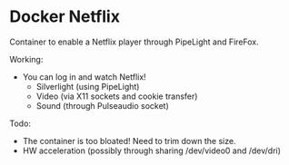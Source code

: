 # Docker Netflix #

Container to enable a Netflix player through PipeLight and FireFox.

Working:
* You can log in and watch Netflix!
  * Silverlight (using PipeLight)
  * Video (via X11 sockets and cookie transfer)
  * Sound (through Pulseaudio socket) 

Todo:
* The container is too bloated! Need to trim down the size.
* HW acceleration (possibly through sharing /dev/video0 and /dev/dri)
